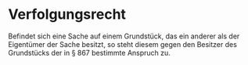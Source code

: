 # Verfolgungsrecht

Befindet sich eine Sache auf einem Grundstück, das ein anderer als der Eigentümer der Sache besitzt, so steht diesem gegen den Besitzer des Grundstücks der in § 867 bestimmte Anspruch zu. 

